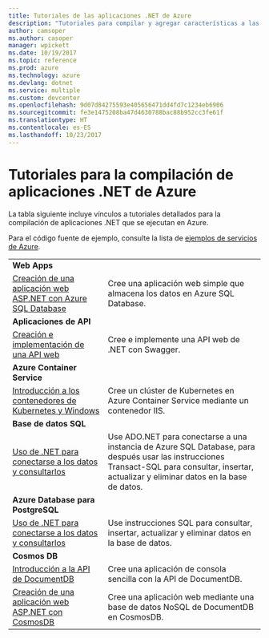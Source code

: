 ```yaml
---
title: Tutoriales de las aplicaciones .NET de Azure
description: "Tutoriales para compilar y agregar características a las aplicaciones .NET web y móviles con servicios de Azure."
author: camsoper
ms.author: casoper
manager: wpickett
ms.date: 10/19/2017
ms.topic: reference
ms.prod: azure
ms.technology: azure
ms.devlang: dotnet
ms.service: multiple
ms.custom: devcenter
ms.openlocfilehash: 9d07d84275593e405656471dd4fd7c1234eb6906
ms.sourcegitcommit: fe3e1475208ba47d4630788bac88b952cc3fe61f
ms.translationtype: HT
ms.contentlocale: es-ES
ms.lasthandoff: 10/23/2017
---
```

# <a name="tutorials-for-building-net-apps-in-azure"></a>Tutoriales para la compilación de aplicaciones .NET de Azure

La tabla siguiente incluye vínculos a tutoriales detallados para la compilación de aplicaciones .NET que se ejecutan en Azure.

Para el código fuente de ejemplo, consulte la lista de [ejemplos de servicios de Azure](https://azure.microsoft.com/resources/samples/?platform=dotnet).

| | |
|---|---|
| **Web Apps**||
| [Creación de una aplicación web ASP.NET con Azure SQL Database][1] | Cree una aplicación web simple que almacena los datos en Azure SQL Database. | 
| **Aplicaciones de API**||
| [Creación e implementación de una API web][3] | Cree e implemente una API web de .NET con Swagger. | 
| **Azure Container Service** ||
| [Introducción a los contenedores de Kubernetes y Windows][4] | Cree un clúster de Kubernetes en Azure Container Service mediante un contenedor IIS.
| **Base de datos SQL** ||
| [Uso de .NET para conectarse a los datos y consultarlos][5] | Use ADO.NET para conectarse a una instancia de Azure SQL Database, para después usar las instrucciones Transact-SQL para consultar, insertar, actualizar y eliminar datos en la base de datos. | 
| **Azure Database para PostgreSQL** ||
| [Uso de .NET para conectarse a los datos y consultarlos][6] | Use instrucciones SQL para consultar, insertar, actualizar y eliminar datos en la base de datos. | 
| **Cosmos DB** ||
| [Introducción a la API de DocumentDB][7] | Cree una aplicación de consola sencilla con la API de DocumentDB. | 
| [Creación de una aplicación web ASP.NET con CosmosDB][8] | Cree una aplicación web mediante una base de datos NoSQL de DocumentDB en CosmosDB. | 

[1]: /azure/app-service-web/app-service-web-tutorial-dotnet-sqldatabase
[2]: /azure/documentdb/documentdb-dotnet-application
[3]: /azure/app-service-api/app-service-api-dotnet-get-started
[4]: /azure/container-service/container-service-kubernetes-windows-walkthrough
[5]: /azure/sql-database/sql-database-connect-query-dotnet
[6]: /azure/postgresql/connect-csharp
[7]: /azure/cosmos-db/documentdb-dotnetcore-get-started
[8]: /azure/cosmos-db/documentdb-dotnet-application
